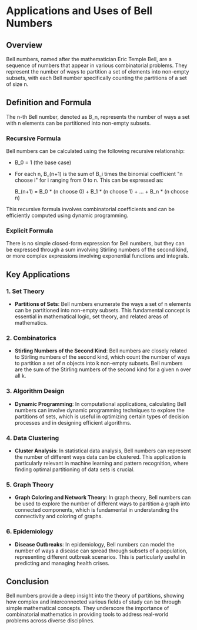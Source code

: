 # Applications and Uses of Bell Numbers

## Overview

Bell numbers, named after the mathematician Eric Temple Bell, are a sequence of numbers that appear in various
combinatorial problems. They represent the number of ways to partition a set of elements into non-empty subsets, with
each Bell number specifically counting the partitions of a set of size n.

## Definition and Formula

The n-th Bell number, denoted as B_n, represents the number of ways a set with n elements can be partitioned into
non-empty subsets.

### Recursive Formula

Bell numbers can be calculated using the following recursive relationship:

- B_0 = 1 (the base case)
- For each n, B_(n+1) is the sum of B_i times the binomial coefficient "n choose i" for i ranging from 0 to n. This can
  be expressed as:

  B_(n+1) = B_0 * (n choose 0) + B_1 * (n choose 1) + ... + B_n * (n choose n)

This recursive formula involves combinatorial coefficients and can be efficiently computed using dynamic programming.

### Explicit Formula

There is no simple closed-form expression for Bell numbers, but they can be expressed through a sum involving Stirling
numbers of the second kind, or more complex expressions involving exponential functions and integrals.

## Key Applications

### 1. Set Theory

- **Partitions of Sets**: Bell numbers enumerate the ways a set of n elements can be partitioned into non-empty subsets.
  This fundamental concept is essential in mathematical logic, set theory, and related areas of mathematics.

### 2. Combinatorics

- **Stirling Numbers of the Second Kind**: Bell numbers are closely related to Stirling numbers of the second kind,
  which count the number of ways to partition a set of n objects into k non-empty subsets. Bell numbers are the sum of
  the Stirling numbers of the second kind for a given n over all k.

### 3. Algorithm Design

- **Dynamic Programming**: In computational applications, calculating Bell numbers can involve dynamic programming
  techniques to explore the partitions of sets, which is useful in optimizing certain types of decision processes and in
  designing efficient algorithms.

### 4. Data Clustering

- **Cluster Analysis**: In statistical data analysis, Bell numbers can represent the number of different ways data can
  be clustered. This application is particularly relevant in machine learning and pattern recognition, where finding
  optimal partitioning of data sets is crucial.

### 5. Graph Theory

- **Graph Coloring and Network Theory**: In graph theory, Bell numbers can be used to explore the number of different
  ways to partition a graph into connected components, which is fundamental in understanding the connectivity and
  coloring of graphs.

### 6. Epidemiology

- **Disease Outbreaks**: In epidemiology, Bell numbers can model the number of ways a disease can spread through subsets
  of a population, representing different outbreak scenarios. This is particularly useful in predicting and managing
  health crises.

## Conclusion

Bell numbers provide a deep insight into the theory of partitions, showing how complex and interconnected various fields
of study can be through simple mathematical concepts. They underscore the importance of combinatorial mathematics in
providing tools to address real-world problems across diverse disciplines.
